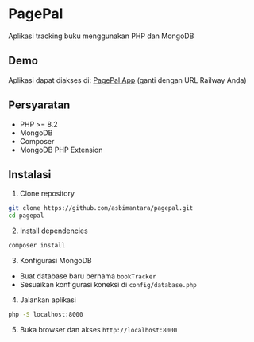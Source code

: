# PagePal

Aplikasi tracking buku menggunakan PHP dan MongoDB

## Demo
Aplikasi dapat diakses di: [PagePal App](https://pagepal-production.up.railway.app) 
(ganti dengan URL Railway Anda)

## Persyaratan

- PHP >= 8.2
- MongoDB
- Composer
- MongoDB PHP Extension

## Instalasi

1. Clone repository
```bash
git clone https://github.com/asbimantara/pagepal.git
cd pagepal
```

2. Install dependencies
```bash
composer install
```

3. Konfigurasi MongoDB
- Buat database baru bernama `bookTracker`
- Sesuaikan konfigurasi koneksi di `config/database.php`

4. Jalankan aplikasi
```bash
php -S localhost:8000
```

5. Buka browser dan akses `http://localhost:8000`
